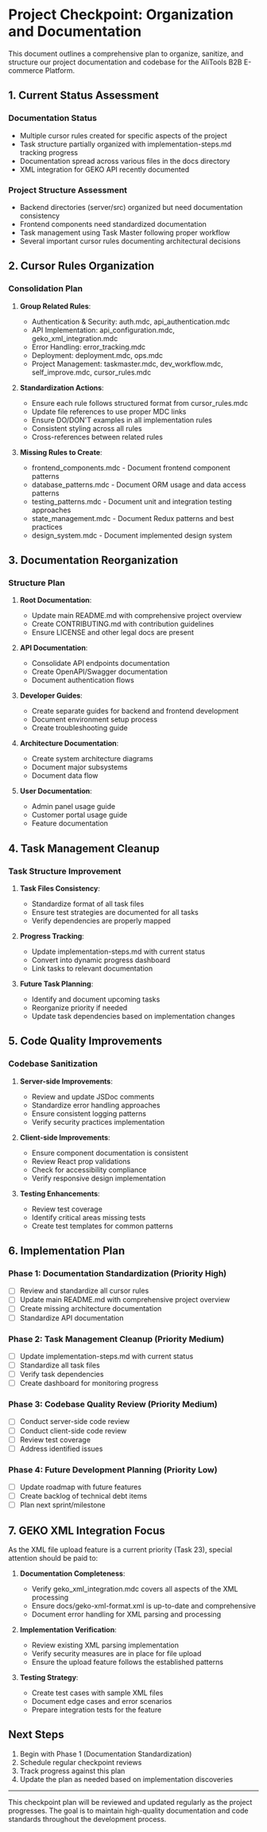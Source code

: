 # Project Checkpoint: Organization and Documentation

This document outlines a comprehensive plan to organize, sanitize, and structure our project documentation and codebase for the AliTools B2B E-commerce Platform.

## 1. Current Status Assessment

### Documentation Status
- Multiple cursor rules created for specific aspects of the project
- Task structure partially organized with implementation-steps.md tracking progress
- Documentation spread across various files in the docs directory
- XML integration for GEKO API recently documented

### Project Structure Assessment
- Backend directories (server/src) organized but need documentation consistency
- Frontend components need standardized documentation
- Task management using Task Master following proper workflow
- Several important cursor rules documenting architectural decisions

## 2. Cursor Rules Organization

### Consolidation Plan
1. **Group Related Rules**:
   - Authentication & Security: auth.mdc, api_authentication.mdc
   - API Implementation: api_configuration.mdc, geko_xml_integration.mdc
   - Error Handling: error_tracking.mdc
   - Deployment: deployment.mdc, ops.mdc
   - Project Management: taskmaster.mdc, dev_workflow.mdc, self_improve.mdc, cursor_rules.mdc

2. **Standardization Actions**:
   - Ensure each rule follows structured format from cursor_rules.mdc
   - Update file references to use proper MDC links
   - Ensure DO/DON'T examples in all implementation rules
   - Consistent styling across all rules
   - Cross-references between related rules

3. **Missing Rules to Create**:
   - frontend_components.mdc - Document frontend component patterns
   - database_patterns.mdc - Document ORM usage and data access patterns
   - testing_patterns.mdc - Document unit and integration testing approaches
   - state_management.mdc - Document Redux patterns and best practices
   - design_system.mdc - Document implemented design system

## 3. Documentation Reorganization

### Structure Plan
1. **Root Documentation**:
   - Update main README.md with comprehensive project overview
   - Create CONTRIBUTING.md with contribution guidelines
   - Ensure LICENSE and other legal docs are present

2. **API Documentation**:
   - Consolidate API endpoints documentation
   - Create OpenAPI/Swagger documentation
   - Document authentication flows

3. **Developer Guides**:
   - Create separate guides for backend and frontend development
   - Document environment setup process
   - Create troubleshooting guide

4. **Architecture Documentation**:
   - Create system architecture diagrams
   - Document major subsystems
   - Document data flow

5. **User Documentation**:
   - Admin panel usage guide
   - Customer portal usage guide
   - Feature documentation

## 4. Task Management Cleanup

### Task Structure Improvement
1. **Task Files Consistency**:
   - Standardize format of all task files
   - Ensure test strategies are documented for all tasks
   - Verify dependencies are properly mapped

2. **Progress Tracking**:
   - Update implementation-steps.md with current status
   - Convert into dynamic progress dashboard
   - Link tasks to relevant documentation

3. **Future Task Planning**:
   - Identify and document upcoming tasks
   - Reorganize priority if needed
   - Update task dependencies based on implementation changes

## 5. Code Quality Improvements

### Codebase Sanitization
1. **Server-side Improvements**:
   - Review and update JSDoc comments
   - Standardize error handling approaches
   - Ensure consistent logging patterns
   - Verify security practices implementation

2. **Client-side Improvements**:
   - Ensure component documentation is consistent
   - Review React prop validations
   - Check for accessibility compliance
   - Verify responsive design implementation

3. **Testing Enhancements**:
   - Review test coverage
   - Identify critical areas missing tests
   - Create test templates for common patterns

## 6. Implementation Plan

### Phase 1: Documentation Standardization (Priority High)
- [ ] Review and standardize all cursor rules
- [ ] Update main README.md with comprehensive project overview
- [ ] Create missing architecture documentation
- [ ] Standardize API documentation

### Phase 2: Task Management Cleanup (Priority Medium)
- [ ] Update implementation-steps.md with current status
- [ ] Standardize all task files
- [ ] Verify task dependencies
- [ ] Create dashboard for monitoring progress

### Phase 3: Codebase Quality Review (Priority Medium)
- [ ] Conduct server-side code review
- [ ] Conduct client-side code review
- [ ] Review test coverage
- [ ] Address identified issues

### Phase 4: Future Development Planning (Priority Low)
- [ ] Update roadmap with future features
- [ ] Create backlog of technical debt items
- [ ] Plan next sprint/milestone

## 7. GEKO XML Integration Focus

As the XML file upload feature is a current priority (Task 23), special attention should be paid to:

1. **Documentation Completeness**:
   - Verify geko_xml_integration.mdc covers all aspects of the XML processing
   - Ensure docs/geko-xml-format.xml is up-to-date and comprehensive
   - Document error handling for XML parsing and processing

2. **Implementation Verification**:
   - Review existing XML parsing implementation
   - Verify security measures are in place for file upload
   - Ensure the upload feature follows the established patterns

3. **Testing Strategy**:
   - Create test cases with sample XML files
   - Document edge cases and error scenarios
   - Prepare integration tests for the feature

## Next Steps

1. Begin with Phase 1 (Documentation Standardization)
2. Schedule regular checkpoint reviews
3. Track progress against this plan
4. Update the plan as needed based on implementation discoveries

---

This checkpoint plan will be reviewed and updated regularly as the project progresses. The goal is to maintain high-quality documentation and code standards throughout the development process. 